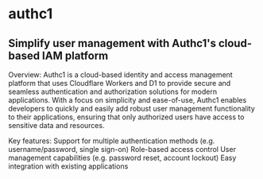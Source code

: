 # authc1
## Simplify user management with Authc1's cloud-based IAM platform

Overview: Authc1 is a cloud-based identity and access management platform that uses Cloudflare Workers and D1 to provide secure and seamless authentication and authorization solutions for modern applications. With a focus on simplicity and ease-of-use, Authc1 enables developers to quickly and easily add robust user management functionality to their applications, ensuring that only authorized users have access to sensitive data and resources.

Key features:
Support for multiple authentication methods (e.g. username/password, single sign-on)
Role-based access control
User management capabilities (e.g. password reset, account lockout)
Easy integration with existing applications
